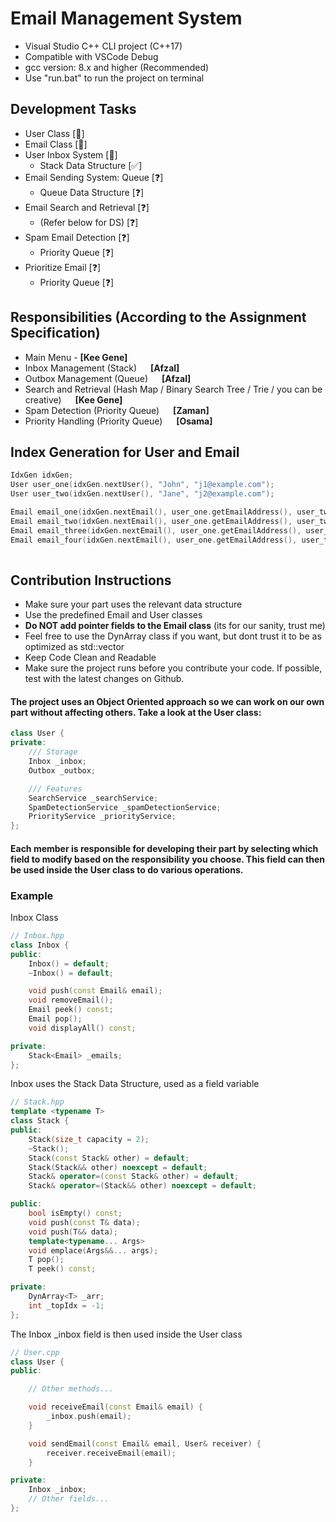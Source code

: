 # Email Management System
- Visual Studio C++ CLI project (C++17)
- Compatible with VSCode Debug
- gcc version: 8.x and higher (Recommended)
- Use "run.bat" to run the project on terminal

## Development Tasks
- User Class [🔨] 
- Email Class [🔨]
- User Inbox System [🔨]
    - Stack Data Structure [✅]
- Email Sending System: Queue [❓]
    - Queue Data Structure [❓]
- Email Search and Retrieval [❓]
    - (Refer below for DS) [❓]
- Spam Email Detection [❓]
    - Priority Queue [❓]
- Prioritize Email [❓]
    - Priority Queue [❓]

## Responsibilities (According to the Assignment Specification)
- Main Menu - **[Kee Gene]**
- Inbox Management (Stack) &emsp; **[Afzal]**
- Outbox Management (Queue) &emsp; **[Afzal]**
- Search and Retrieval (Hash Map / Binary Search Tree / Trie / you can be creative) &emsp; **[Kee Gene]**
- Spam Detection (Priority Queue) &emsp; **[Zaman]**
- Priority Handling (Priority Queue) &emsp; **[Osama]**

## Index Generation for User and Email
```cpp
IdxGen idxGen;
User user_one(idxGen.nextUser(), "John", "j1@example.com");
User user_two(idxGen.nextUser(), "Jane", "j2@example.com");

Email email_one(idxGen.nextEmail(), user_one.getEmailAddress(), user_two.getEmailAddress(), "First", "Body One.");
Email email_two(idxGen.nextEmail(), user_one.getEmailAddress(), user_two.getEmailAddress(), "Second", "Body Two.");
Email email_three(idxGen.nextEmail(), user_one.getEmailAddress(), user_two.getEmailAddress(), "Third", "Body Three.");
Email email_four(idxGen.nextEmail(), user_one.getEmailAddress(), user_two.getEmailAddress(), "Fourth", "Body Four.");
	
```

## Contribution Instructions
- Make sure your part uses the relevant data structure
- Use the predefined Email and User classes
- **Do NOT add pointer fields to the Email class** (its for our sanity, trust me)
- Feel free to use the DynArray class if you want, but dont trust it to be as optimized as std::vector
- Keep Code Clean and Readable
- Make sure the project runs before you contribute your code. If possible, test with the latest changes on Github.

#### The project uses an Object Oriented approach so we can work on our own part without affecting others. Take a look at the User class:
```cpp
class User {
private:
    /// Storage
    Inbox _inbox;
    Outbox _outbox;

    /// Features
    SearchService _searchService;
    SpamDetectionService _spamDetectionService;
    PriorityService _priorityService;
};
```
#### Each member is responsible for developing their part by selecting which field to modify based on the responsibility you choose. This field can then be used inside the User class to do various operations.

### Example
Inbox Class
```cpp
// Inbox.hpp
class Inbox {
public:
    Inbox() = default;
    ~Inbox() = default;

    void push(const Email& email);
    void removeEmail();
    Email peek() const;
    Email pop();
    void displayAll() const;

private:
    Stack<Email> _emails;
};
```

Inbox uses the Stack Data Structure, used as a field variable
```cpp
// Stack.hpp
template <typename T>
class Stack {
public:
    Stack(size_t capacity = 2);
    ~Stack();
    Stack(const Stack& other) = default;
    Stack(Stack&& other) noexcept = default;
    Stack& operator=(const Stack& other) = default;
    Stack& operator=(Stack&& other) noexcept = default;

public:
    bool isEmpty() const;
    void push(const T& data);
    void push(T&& data);
    template<typename... Args>
    void emplace(Args&&... args);
    T pop();
    T peek() const;

private:
    DynArray<T> _arr;
    int _topIdx = -1;
};

```
The Inbox _inbox field is then used inside the User class
```cpp
// User.cpp
class User {
public:

    // Other methods...

    void receiveEmail(const Email& email) {
        _inbox.push(email);
    }

    void sendEmail(const Email& email, User& receiver) {
        receiver.receiveEmail(email);
    }

private:
    Inbox _inbox;
    // Other fields...
};
```
